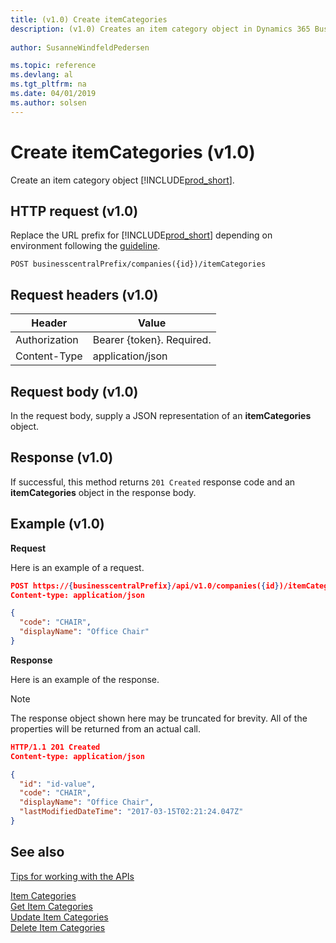 ```yaml
---
title: (v1.0) Create itemCategories
description: (v1.0) Creates an item category object in Dynamics 365 Business Central.
 
author: SusanneWindfeldPedersen

ms.topic: reference
ms.devlang: al
ms.tgt_pltfrm: na
ms.date: 04/01/2019
ms.author: solsen
---
```


# Create itemCategories (v1.0)
Create an item category object [!INCLUDE[prod_short](../../../includes/prod_short.md)].

## HTTP request (v1.0)
Replace the URL prefix for [!INCLUDE[prod_short](../../../includes/prod_short.md)] depending on environment following the [guideline](../../v1.0/endpoints-apis-for-dynamics.md).
```
POST businesscentralPrefix/companies({id})/itemCategories
```

## Request headers (v1.0)

|Header       |Value                    |
|-------------|-------------------------|
|Authorization|Bearer {token}. Required.|
|Content-Type |application/json         |

## Request body (v1.0)
In the request body, supply a JSON representation of an **itemCategories** object.
## Response (v1.0)
If successful, this method returns ```201 Created``` response code and an **itemCategories** object in the response body.

## Example (v1.0)

**Request**

Here is an example of a request.

```json
POST https://{businesscentralPrefix}/api/v1.0/companies({id})/itemCategories
Content-type: application/json

{
  "code": "CHAIR",
  "displayName": "Office Chair"
}
```

**Response**

Here is an example of the response. 

> [!NOTE]  
>   The response object shown here may be truncated for brevity. All of the properties will be returned from an actual call.

```json
HTTP/1.1 201 Created
Content-type: application/json

{
  "id": "id-value",
  "code": "CHAIR",
  "displayName": "Office Chair",
  "lastModifiedDateTime": "2017-03-15T02:21:24.047Z"
}
```



## See also
[Tips for working with the APIs](../../../developer/devenv-connect-apps-tips.md)  
  
[Item Categories](../resources/dynamics_itemcategories.md)  
[Get Item Categories](../api/dynamics_itemcategories_get.md)  
[Update Item Categories](../api/dynamics_itemcategories_update.md)  
[Delete Item Categories](../api/dynamics_itemcategories_delete.md)  